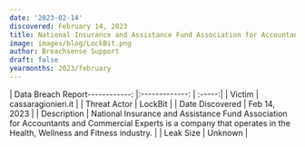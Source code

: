 ```yaml
---
date: '2023-02-14'
discovered: February 14, 2023
title: National Insurance and Assistance Fund Association for Accountants and Commercial Experts
image: images/blog/LockBit.png
author: Breachsense Support
draft: false
yearmonths: 2023/february
---
```


| Data Breach Report------------:     |:-------------:    | :-----:|
| Victim      | cassaragionieri.it      | 
| Threat Actor      | LockBit      | 
| Date Discovered      | Feb 14, 2023      | 
| Description      | National Insurance and Assistance Fund Association for Accountants and Commercial Experts is a company that operates in the Health, Wellness and Fitness industry.      | 
| Leak Size      | Unknown      | 

